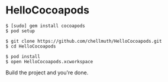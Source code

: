 HelloCocoapods
==============

    $ [sudo] gem install cocoapods
    $ pod setup

    $ git clone https://github.com/chellmuth/HelloCocoapods.git
    $ cd HelloCocoapods

    $ pod install
    $ open HelloCocoapods.xcworkspace


Build the project and you're done.
